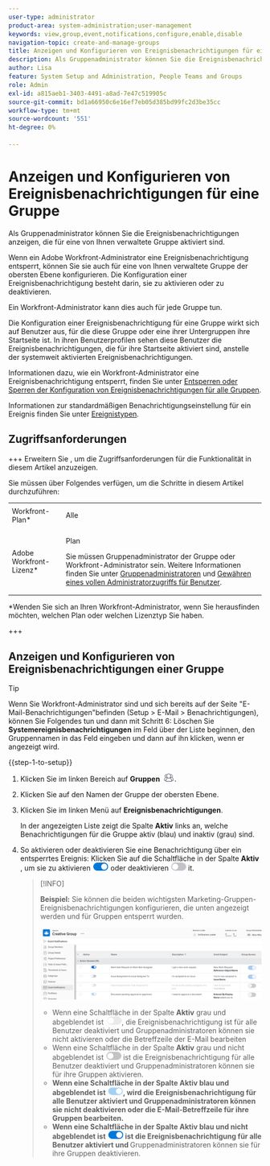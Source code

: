 ```yaml
---
user-type: administrator
product-area: system-administration;user-management
keywords: view,group,event,notifications,configure,enable,disable
navigation-topic: create-and-manage-groups
title: Anzeigen und Konfigurieren von Ereignisbenachrichtigungen für eine Gruppe
description: Als Gruppenadministrator können Sie die Ereignisbenachrichtigungen anzeigen, die für eine von Ihnen verwaltete Gruppe aktiviert sind. Wenn ein Adobe Workfront-Administrator eine Ereignisbenachrichtigung entsperrt, können Sie sie auch für eine von Ihnen verwaltete Gruppe der obersten Ebene konfigurieren. Die Konfiguration einer Ereignisbenachrichtigung besteht darin, sie zu aktivieren oder zu deaktivieren.
author: Lisa
feature: System Setup and Administration, People Teams and Groups
role: Admin
exl-id: a815aeb1-3403-4491-a8ad-7e47c519905c
source-git-commit: bd1a66950c6e16ef7eb05d385bd99fc2d3be35cc
workflow-type: tm+mt
source-wordcount: '551'
ht-degree: 0%

---
```


# Anzeigen und Konfigurieren von Ereignisbenachrichtigungen für eine Gruppe

Als Gruppenadministrator können Sie die Ereignisbenachrichtigungen anzeigen, die für eine von Ihnen verwaltete Gruppe aktiviert sind.

Wenn ein Adobe Workfront-Administrator eine Ereignisbenachrichtigung entsperrt, können Sie sie auch für eine von Ihnen verwaltete Gruppe der obersten Ebene konfigurieren. Die Konfiguration einer Ereignisbenachrichtigung besteht darin, sie zu aktivieren oder zu deaktivieren.

Ein Workfront-Administrator kann dies auch für jede Gruppe tun.

Die Konfiguration einer Ereignisbenachrichtigung für eine Gruppe wirkt sich auf Benutzer aus, für die diese Gruppe oder eine ihrer Untergruppen ihre Startseite ist. In ihren Benutzerprofilen sehen diese Benutzer die Ereignisbenachrichtigungen, die für ihre Startseite aktiviert sind, anstelle der systemweit aktivierten Ereignisbenachrichtigungen.

Informationen dazu, wie ein Workfront-Administrator eine Ereignisbenachrichtigung entsperrt, finden Sie unter [Entsperren oder Sperren der Konfiguration von Ereignisbenachrichtigungen für alle Gruppen](../../../administration-and-setup/manage-workfront/emails/unlock-configuration-of-event-notifications-for-groups.md).

Informationen zur standardmäßigen Benachrichtigungseinstellung für ein Ereignis finden Sie unter [Ereignistypen](../../../administration-and-setup/manage-workfront/emails/event-notifications-available-in-wf.md).

## Zugriffsanforderungen

+++ Erweitern Sie , um die Zugriffsanforderungen für die Funktionalität in diesem Artikel anzuzeigen.

Sie müssen über Folgendes verfügen, um die Schritte in diesem Artikel durchzuführen:

<table style="table-layout:auto"> 
 <col> 
 <col> 
 <tbody> 
  <tr> 
   <td role="rowheader">Workfront-Plan*</td> 
   <td> <p>Alle</p> </td> 
  </tr> 
  <tr> 
   <td role="rowheader">Adobe Workfront-Lizenz*</td> 
   <td> <p>Plan </p> <p>Sie müssen Gruppenadministrator der Gruppe oder Workfront-Administrator sein. Weitere Informationen finden Sie unter <a href="../../../administration-and-setup/manage-groups/group-roles/group-administrators.md" class="MCXref xref">Gruppenadministratoren</a> und <a href="../../../administration-and-setup/add-users/configure-and-grant-access/grant-a-user-full-administrative-access.md" class="MCXref xref">Gewähren eines vollen Administratorzugriffs für Benutzer</a>.</p> </td> 
  </tr> 
 </tbody> 
</table>

&#42;Wenden Sie sich an Ihren Workfront-Administrator, wenn Sie herausfinden möchten, welchen Plan oder welchen Lizenztyp Sie haben.

+++

## Anzeigen und Konfigurieren von Ereignisbenachrichtigungen einer Gruppe

>[!TIP]
>
>Wenn Sie Workfront-Administrator sind und sich bereits auf der Seite &quot;E-Mail-Benachrichtigungen&quot;befinden (Setup > E-Mail > Benachrichtigungen), können Sie Folgendes tun und dann mit Schritt 6: Löschen Sie **Systemereignisbenachrichtigungen** im Feld über der Liste beginnen, den Gruppennamen in das Feld eingeben und dann auf ihn klicken, wenn er angezeigt wird.

{{step-1-to-setup}}

1. Klicken Sie im linken Bereich auf **Gruppen** ![](assets/groups-icon.png).

1. Klicken Sie auf den Namen der Gruppe der obersten Ebene.
1. Klicken Sie im linken Menü auf **Ereignisbenachrichtigungen**.

   In der angezeigten Liste zeigt die Spalte **Aktiv** links an, welche Benachrichtigungen für die Gruppe aktiv (blau) und inaktiv (grau) sind.

1. So aktivieren oder deaktivieren Sie eine Benachrichtigung über ein entsperrtes Ereignis: Klicken Sie auf die Schaltfläche in der Spalte <strong>Aktiv</strong> , um sie zu aktivieren <img src="assets/email-notification-enabled-unlocked.png"> oder deaktivieren <img src="assets/email-notification-disabled-unlocked.png"> it.

   >[!INFO]
   >
   >**Beispiel:** Sie können die beiden wichtigsten Marketing-Gruppen-Ereignisbenachrichtigungen konfigurieren, die unten angezeigt werden und für Gruppen entsperrt wurden.</p> <p> <img src="assets/configure-group-event-notifications.png">
   >* Wenn eine Schaltfläche in der Spalte <strong>Aktiv</strong> grau und abgeblendet ist <img src="assets/email-notification-disabled-locked.png">, die Ereignisbenachrichtigung ist für alle Benutzer deaktiviert und Gruppenadministratoren können sie nicht aktivieren oder die Betreffzeile der E-Mail bearbeiten
   >* Wenn eine Schaltfläche in der Spalte <strong>Aktiv</strong> grau und nicht abgeblendet ist <img src="assets/email-notification-disabled-unlocked.png"> ist die Ereignisbenachrichtigung für alle Benutzer deaktiviert und </strong> Gruppenadministratoren können sie für ihre Gruppen aktivieren.<strong>
   >* Wenn eine Schaltfläche in der Spalte <strong>Aktiv</strong> blau und abgeblendet ist <img src="assets/email-notification-enabled-locked.png">, wird die Ereignisbenachrichtigung für alle Benutzer aktiviert und Gruppenadministratoren können sie nicht deaktivieren oder die E-Mail-Betreffzeile für ihre Gruppen bearbeiten.
   >* Wenn eine Schaltfläche in der Spalte <strong>Aktiv</strong> blau und nicht abgeblendet ist <img src="assets/email-notification-enabled-unlocked.png"> ist die Ereignisbenachrichtigung für alle Benutzer aktiviert und </strong> Gruppenadministratoren können sie für ihre Gruppen deaktivieren.<strong>

<!--
This step (with substeps) is for functionality from a Sprint 3 2021 story that got put on hold. Also see the PDF on the story for some text earlier in the article that needs to be added. 

1. To customize the email subject line of an event notification,
  1. Click the name of the event notification.
  1. In the <strong>Event Notification</strong> box that displays, in the <strong>Email Subject Line</strong> box, change the text and fields, including custom fields, then click <strong>Update</strong> to save the new subject lines for your emails.
  IMPORTANT: The names of the fields added must match the camel case syntax of our database structure. For more information about how our objects and their fields are named in the Workfront database, see the <a href="../../../wf-api/workfront-api.md" class="MCXref xref">Adobe Workfront API</a>.
  For more information about customizing the email subject line of an event notification, see <a href="../../../administration-and-setup/manage-workfront/emails/custom-email-subjects-event-notification.md" class="MCXref xref">Customize email subjects for event notifications</a>. 
-->

